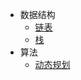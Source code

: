 * 数据结构
  * [链表](data-struct/linked-list/)
  * [栈](data-struct/stack/)
* 算法
  * [动态规划](algorithm/dynamic-programming/)